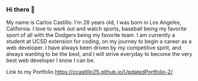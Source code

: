 ### Hi there 👋
My name is Carlos Castillo. I'm 28 years old, I was born in Los Angeles, California. I love to work out and watch sports, baseball being my favorite sport of all with the Dodgers being my favorite team. I am currently a student at UCSD extension for coding, on my journey to begin a career as a web developer. I have always been driven by my competitive spirit, and always wanting to be the best, and I will strive everyday to become the very best web developer I know I can be.

Link to my Portfolio https://ccastillo25.github.io/UpdatedPortfolio-2/

